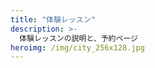 ```yaml
---
title: "体験レッスン"
description: >-
  体験レッスンの説明と、予約ページ
heroimg: /img/city_256x128.jpg
---
```


<!--

体験レッスンのやり方などの紹介+説明を記述してください

写真なども貼り付けると良いでしょう。

-->